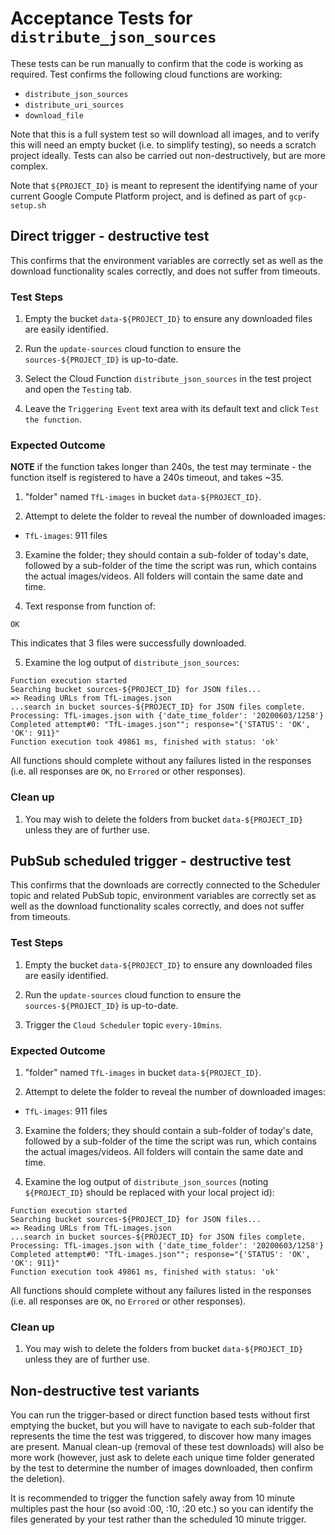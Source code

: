 # Acceptance Tests for `distribute_json_sources`

These tests can be run manually to confirm that the code is working as required. Test confirms the following cloud
functions are working:

* `distribute_json_sources`
* `distribute_uri_sources`
* `download_file`

Note that this is a full system test so will download all images, and to verify this will need an empty bucket
(i.e. to simplify testing), so needs a scratch project ideally. Tests can also be carried out non-destructively,
but are more complex.

Note that `${PROJECT_ID}` is meant to represent the identifying name of your current Google Compute Platform project,
and is defined as part of `gcp-setup.sh`

## Direct trigger - destructive test

This confirms that the environment variables are correctly set as well as the download functionality scales
correctly, and does not suffer from timeouts.

### Test Steps

1. Empty the bucket `data-${PROJECT_ID}` to ensure any downloaded files are easily identified.

1. Run the `update-sources` cloud function to ensure the `sources-${PROJECT_ID}` is up-to-date.

1. Select the Cloud Function `distribute_json_sources` in the test project and open the `Testing` tab.

1. Leave the `Triggering Event` text area with its default text and click `Test the function`.

### Expected Outcome

**NOTE** if the function takes longer than 240s, the test may terminate - the function itself
is registered to have a 240s timeout, and takes ~35.

1. "folder" named `TfL-images` in bucket `data-${PROJECT_ID}`.

1. Attempt to delete the folder to reveal the number of downloaded images:
  * `TfL-images`: 911 files

3. Examine the folder; they should contain a sub-folder of today's date, followed by a sub-folder of the
time the script was run, which contains the actual images/videos. All folders will contain the same date and time.

4. Text response from function of:
```
OK
```

This indicates that 3 files were successfully downloaded.

5. Examine the log output of `distribute_json_sources`:

```
Function execution started
Searching bucket sources-${PROJECT_ID} for JSON files...
=> Reading URLs from TfL-images.json
...search in bucket sources-${PROJECT_ID} for JSON files complete.
Processing: TfL-images.json with {'date_time_folder': '20200603/1258'}
Completed attempt#0: "TfL-images.json""; response="{'STATUS': 'OK', 'OK': 911}"
Function execution took 49861 ms, finished with status: 'ok'
```

All functions should complete without any failures listed in the responses (i.e. all responses are `OK`,
no `Errored` or other responses).

### Clean up

1. You may wish to delete the folders from bucket `data-${PROJECT_ID}` unless they are of further use.


## PubSub scheduled trigger - destructive test

This confirms that the downloads are correctly connected to the Scheduler topic and related PubSub topic,
environment variables are correctly set as well as the download functionality scales
correctly, and does not suffer from timeouts.

### Test Steps

1. Empty the bucket `data-${PROJECT_ID}` to ensure any downloaded files are easily identified.

1. Run the `update-sources` cloud function to ensure the `sources-${PROJECT_ID}` is up-to-date.

1. Trigger the `Cloud Scheduler` topic `every-10mins`.

### Expected Outcome

1. "folder" named `TfL-images` in bucket `data-${PROJECT_ID}`.

1. Attempt to delete the folder to reveal the number of downloaded images:
  * `TfL-images`: 911 files

3. Examine the folders; they should contain a sub-folder of today's date, followed by a sub-folder of the
time the script was run, which contains the actual images/videos. All folders will contain the same date and time.

4. Examine the log output of `distribute_json_sources` (noting `${PROJECT_ID}` should be
replaced with your local project id):

```
Function execution started
Searching bucket sources-${PROJECT_ID} for JSON files...
=> Reading URLs from TfL-images.json
...search in bucket sources-${PROJECT_ID} for JSON files complete.
Processing: TfL-images.json with {'date_time_folder': '20200603/1258'}
Completed attempt#0: "TfL-images.json""; response="{'STATUS': 'OK', 'OK': 911}"
Function execution took 49861 ms, finished with status: 'ok'
```

All functions should complete without any failures listed in the responses (i.e. all responses are `OK`,
no `Errored` or other responses).

### Clean up

1. You may wish to delete the folders from bucket `data-${PROJECT_ID}` unless they are of further use.


## Non-destructive test variants

You can run the trigger-based or direct function based tests without first emptying the bucket,
but you will have to navigate to each sub-folder that represents the time the test was triggered,
to discover how many images are present. Manual clean-up (removal of these test downloads) will also
be more work (however, just ask to delete each unique time folder generated by the test to
determine the number of images downloaded, then confirm the deletion).

It is recommended to trigger the function safely away from 10 minute multiples past the hour
(so avoid :00, :10, :20 etc.) so you can identify the files generated by your test rather than the
scheduled 10 minute trigger.
